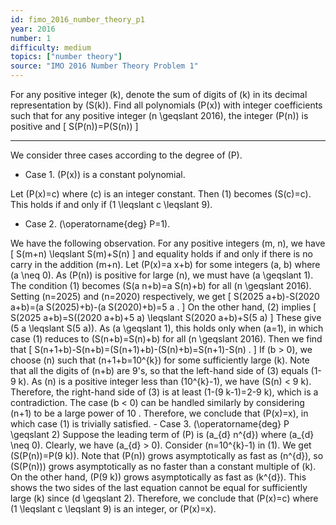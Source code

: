 ```yaml
---
id: fimo_2016_number_theory_p1
year: 2016
number: 1
difficulty: medium
topics: ["number theory"]
source: "IMO 2016 Number Theory Problem 1"
---
```


For any positive integer \(k\), denote the sum of digits of \(k\) in its decimal representation by \(S(k)\). Find all polynomials \(P(x)\) with integer coefficients such that for any positive integer \(n \geqslant 2016\), the integer \(P(n)\) is positive and
\[
S(P(n))=P(S(n))
\]

---
We consider three cases according to the degree of \(P\).

* Case 1. \(P(x)\) is a constant polynomial.

Let \(P(x)=c\) where \(c\) is an integer constant. Then (1) becomes \(S(c)=c\). This holds if and only if \(1 \leqslant c \leqslant 9\).

* Case 2. \(\operatorname{deg} P=1\).

We have the following observation. For any positive integers \(m, n\), we have
\[
S(m+n) \leqslant S(m)+S(n)
\]
and equality holds if and only if there is no carry in the addition \(m+n\).
Let \(P(x)=a x+b\) for some integers \(a, b\) where \(a \neq 0\). As \(P(n)\) is positive for large \(n\), we must have \(a \geqslant 1\). The condition (1) becomes \(S(a n+b)=a S(n)+b\) for all \(n \geqslant 2016\). Setting \(n=2025\) and \(n=2020\) respectively, we get
\[
S(2025 a+b)-S(2020 a+b)=(a S(2025)+b)-(a S(2020)+b)=5 a .
\]
On the other hand, (2) implies
\[
S(2025 a+b)=S((2020 a+b)+5 a) \leqslant S(2020 a+b)+S(5 a)
\]
These give \(5 a \leqslant S(5 a)\). As \(a \geqslant 1\), this holds only when \(a=1\), in which case (1) reduces to \(S(n+b)=S(n)+b\) for all \(n \geqslant 2016\). Then we find that
\[
S(n+1+b)-S(n+b)=(S(n+1)+b)-(S(n)+b)=S(n+1)-S(n) .
\]
If \(b > 0\), we choose \(n\) such that \(n+1+b=10^{k}\) for some sufficiently large \(k\). Note that all the digits of \(n+b\) are 9's, so that the left-hand side of (3) equals \(1-9 k\). As \(n\) is a positive integer less than \(10^{k}-1\), we have \(S(n) < 9 k\). Therefore, the right-hand side of (3) is at least \(1-(9 k-1)=2-9 k\), which is a contradiction.
The case \(b < 0\) can be handled similarly by considering \(n+1\) to be a large power of 10 . Therefore, we conclude that \(P(x)=x\), in which case (1) is trivially satisfied. - Case 3. \(\operatorname{deg} P \geqslant 2\)
Suppose the leading term of \(P\) is \(a_{d} n^{d}\) where \(a_{d} \neq 0\). Clearly, we have \(a_{d} > 0\). Consider \(n=10^{k}-1\) in (1). We get \(S(P(n))=P(9 k)\). Note that \(P(n)\) grows asymptotically as fast as \(n^{d}\), so \(S(P(n))\) grows asymptotically as no faster than a constant multiple of \(k\). On the other hand, \(P(9 k)\) grows asymptotically as fast as \(k^{d}\). This shows the two sides of the last equation cannot be equal for sufficiently large \(k\) since \(d \geqslant 2\).
Therefore, we conclude that \(P(x)=c\) where \(1 \leqslant c \leqslant 9\) is an integer, or \(P(x)=x\).
